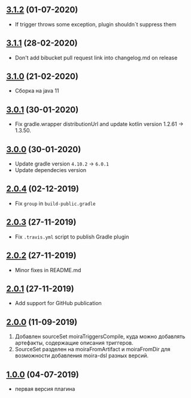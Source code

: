 ## [3.1.2]() (01-07-2020)

* If trigger throws some exception, plugin shouldn`t suppress them

## [3.1.1]() (28-02-2020)

* Don't add bibucket pull request link into changelog.md on release

## [3.1.0]() (21-02-2020)

* Сборка на java 11

## [3.0.1]() (30-01-2020)

* Fix gradle.wrapper distributionUrl and update kotlin version 1.2.61 -> 1.3.50.

## [3.0.0]() (30-01-2020)

* Update gradle version `4.10.2` -> `6.0.1`
* Update dependecies version

## [2.0.4]() (02-12-2019)

* Fix `group` in `build-public.gradle`

## [2.0.3]() (27-11-2019)

* Fix `.travis.yml` script to publish Gradle plugin

## [2.0.2]() (27-11-2019)

* Minor fixes in README.md

## [2.0.1]() (27-11-2019)

* Add support for GitHub publication

## [2.0.0]() (11-09-2019)

1. Добавлен sourceSet moiraTriggersCompile, куда можно добавлять артефакты, содержащие описания триггеров.
2. SourceSet разделен на moiraFromArtifact и moiraFromDir для возможности добавления moira-dsl разных версий.

## [1.0.0]() (04-07-2019)

* первая версия плагина